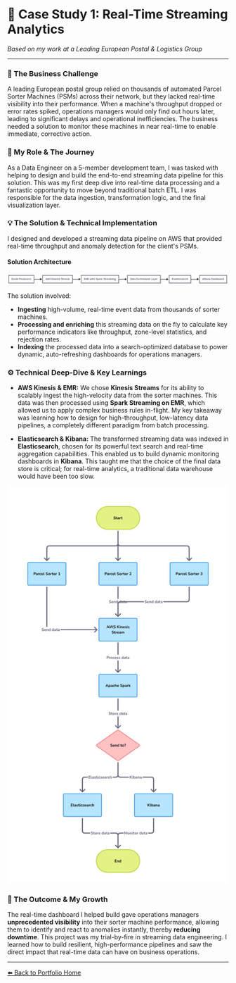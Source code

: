 # 📝 Case Study 1: Real-Time Streaming Analytics

*Based on my work at a Leading European Postal & Logistics Group*

---

### 🎯 The Business Challenge

A leading European postal group relied on thousands of automated Parcel Sorter Machines (PSMs) across their network, but they lacked real-time visibility into their performance. When a machine's throughput dropped or error rates spiked, operations managers would only find out hours later, leading to significant delays and operational inefficiencies. The business needed a solution to monitor these machines in near real-time to enable immediate, corrective action.

### 👤 My Role & The Journey

As a Data Engineer on a 5-member development team, I was tasked with helping to design and build the end-to-end streaming data pipeline for this solution. This was my first deep dive into real-time data processing and a fantastic opportunity to move beyond traditional batch ETL. I was responsible for the data ingestion, transformation logic, and the final visualization layer.

### 💡 The Solution & Technical Implementation

I designed and developed a streaming data pipeline on AWS that provided real-time throughput and anomaly detection for the client's PSMs.

#### Solution Architecture

![Real-Time Streaming Pipeline](./img/streaming-pipeline.png)

The solution involved:
*   **Ingesting** high-volume, real-time event data from thousands of sorter machines.
*   **Processing and enriching** this streaming data on the fly to calculate key performance indicators like throughput, zone-level statistics, and rejection rates.
*   **Indexing** the processed data into a search-optimized database to power dynamic, auto-refreshing dashboards for operations managers.

### ⚙️ Technical Deep-Dive & Key Learnings

*   **AWS Kinesis & EMR:** We chose **Kinesis Streams** for its ability to scalably ingest the high-velocity data from the sorter machines. This data was then processed using **Spark Streaming on EMR**, which allowed us to apply complex business rules in-flight. My key takeaway was learning how to design for high-throughput, low-latency data pipelines, a completely different paradigm from batch processing.

*   **Elasticsearch & Kibana:** The transformed streaming data was indexed in **Elasticsearch**, chosen for its powerful text search and real-time aggregation capabilities. This enabled us to build dynamic monitoring dashboards in **Kibana**. This taught me that the choice of the final data store is critical; for real-time analytics, a traditional data warehouse would have been too slow.

![Real-Time Streaming Pipeline](./img/wk-parcel-sorting-machine.jpg)

### 🌟 The Outcome & My Growth

The real-time dashboard I helped build gave operations managers **unprecedented visibility** into their sorter machine performance, allowing them to identify and react to anomalies instantly, thereby **reducing downtime**. This project was my trial-by-fire in streaming data engineering. I learned how to build resilient, high-performance pipelines and saw the direct impact that real-time data can have on business operations.

---

[⬅️ Back to Portfolio Home](../../README.md)
